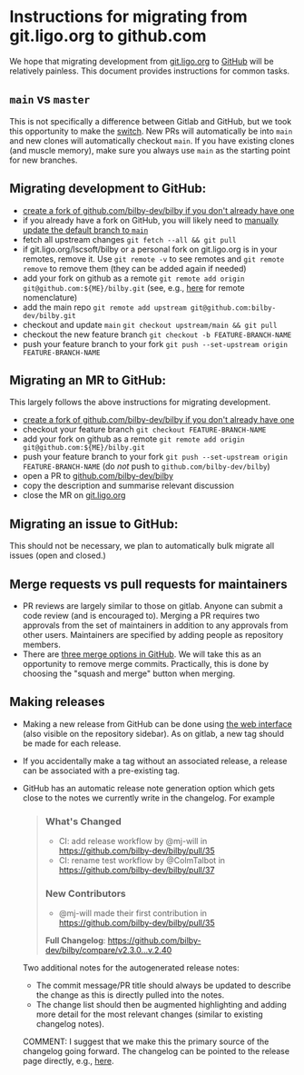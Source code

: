 # Instructions for migrating from git.ligo.org to github.com

We hope that migrating development from [git.ligo.org](https://git.ligo.org/lscsoft/bilby) to [GitHub](https://github.com/bilby-dev/bilby) will be relatively painless.
This document provides instructions for common tasks.

## `main` vs `master`

This is not specifically a difference between Gitlab and GitHub, but we took this opportunity to make the [switch](https://www.theserverside.com/feature/Why-GitHub-renamed-its-master-branch-to-main).
New PRs will automatically be into `main` and new clones will automatically checkout `main`.
If you have existing clones (and muscle memory), make sure you always use `main` as the starting point for new branches.

## Migrating development to GitHub:

- [create a fork of github.com/bilby-dev/bilby if you don't already have one](https://github.com/bilby-dev/bilby/fork)
- if you already have a fork on GitHub, you will likely need to [manually update the default branch to `main`](https://docs.github.com/en/repositories/configuring-branches-and-merges-in-your-repository/managing-branches-in-your-repository/changing-the-default-branch)
- fetch all upstream changes `git fetch --all && git pull`
- if git.ligo.org/lscsoft/bilby or a personal fork on git.ligo.org is in your remotes, remove it. Use `git remote -v` to see remotes and `git remote remove` to remove them (they can be added again if needed)
- add your fork on github as a remote `git remote add origin git@github.com:${ME}/bilby.git` (see, e.g., [here](https://stackoverflow.com/questions/9257533/what-is-the-difference-between-origin-and-upstream-on-github) for remote nomenclature)
- add the main repo `git remote add upstream git@github.com:bilby-dev/bilby.git`
- checkout and update `main` `git checkout upstream/main && git pull`
- checkout the new feature branch `git checkout -b FEATURE-BRANCH-NAME`
- push your feature branch to your fork `git push --set-upstream origin FEATURE-BRANCH-NAME`

## Migrating an MR to GitHub:

This largely follows the above instructions for migrating development.

- [create a fork of github.com/bilby-dev/bilby if you don't already have one](https://github.com/bilby-dev/bilby/fork)
- checkout your feature branch `git checkout FEATURE-BRANCH-NAME`
- add your fork on github as a remote `git remote add origin git@github.com:${ME}/bilby.git`
- push your feature branch to your fork `git push --set-upstream origin FEATURE-BRANCH-NAME` (do *not* push to `github.com/bilby-dev/bilby`)
- open a PR to [github.com/bilby-dev/bilby](https://github.com/bilby-dev/bilby/compare)
- copy the description and summarise relevant discussion
- close the MR on [git.ligo.org](https://git.ligo.org/lscsoft/bilby/-/merge_requests)

## Migrating an issue to GitHub:

This should not be necessary, we plan to automatically bulk migrate all issues (open and closed.)

## Merge requests vs pull requests for maintainers

- PR reviews are largely similar to those on gitlab. Anyone can submit a code review (and is encouraged to). Merging a PR requires two approvals from the set of maintainers in addition to any approvals from other users. Maintainers are specified by adding people as repository members.
- There are [three merge options in GitHub](https://docs.github.com/en/pull-requests/collaborating-with-pull-requests/incorporating-changes-from-a-pull-request/about-pull-request-merges). We will take this as an opportunity to remove merge commits. Practically, this is done by choosing the "squash and merge" button when merging.

## Making releases

- Making a new release from GitHub can be done using [the web interface](https://github.com/bilby-dev/bilby/releases/new) (also visible on the repository sidebar). As on gitlab, a new tag should be made for each release.
- If you accidentally make a tag without an associated release, a release can be associated with a pre-existing tag.
- GitHub has an automatic release note generation option which gets close to the notes we currently write in the changelog. For example

  > ### What's Changed
  > * CI: add release workflow by @mj-will in https://github.com/bilby-dev/bilby/pull/35
  > * CI: rename test workflow by @ColmTalbot in https://github.com/bilby-dev/bilby/pull/37
  > 
  > ### New Contributors
  > * @mj-will made their first contribution in https://github.com/bilby-dev/bilby/pull/35
  > 
  > **Full Changelog**: https://github.com/bilby-dev/bilby/compare/v2.3.0...v.2.40

  Two additional notes for the autogenerated release notes:
  - The commit message/PR title should always be updated to describe the change as this is directly pulled into the notes.
  - The change list should then be augmented highlighting and adding more detail for the most relevant changes (similar to existing changelog notes).

  COMMENT: I suggest that we make this the primary source of the changelog going forward. The changelog can be pointed to the release page directly, e.g., [here](https://github.com/ColmTalbot/gwpopulation/releases).
